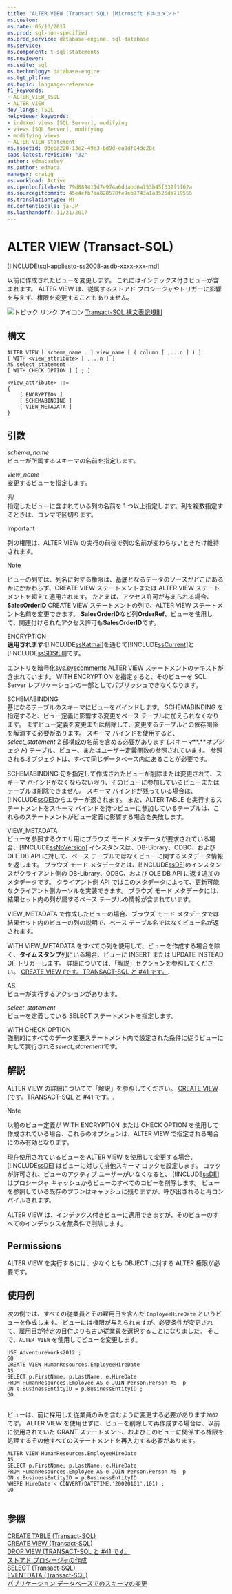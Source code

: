 ```yaml
---
title: "ALTER VIEW (Transact SQL) |Microsoft ドキュメント"
ms.custom: 
ms.date: 05/10/2017
ms.prod: sql-non-specified
ms.prod_service: database-engine, sql-database
ms.service: 
ms.component: t-sql|statements
ms.reviewer: 
ms.suite: sql
ms.technology: database-engine
ms.tgt_pltfrm: 
ms.topic: language-reference
f1_keywords:
- ALTER_VIEW_TSQL
- ALTER VIEW
dev_langs: TSQL
helpviewer_keywords:
- indexed views [SQL Server], modifying
- views [SQL Server], modifying
- modifying views
- ALTER VIEW statement
ms.assetid: 03eba220-13e2-49e3-bd9d-ea9df84dc28c
caps.latest.revision: "32"
author: edmacauley
ms.author: edmaca
manager: craigg
ms.workload: Active
ms.openlocfilehash: 79d889411d7e974a6ddabd6a753b45f332f1f62a
ms.sourcegitcommit: 45e4efb7aa828578fe9eb7743a1a3526da719555
ms.translationtype: MT
ms.contentlocale: ja-JP
ms.lasthandoff: 11/21/2017
---
```

# <a name="alter-view-transact-sql"></a>ALTER VIEW (Transact-SQL)
[!INCLUDE[tsql-appliesto-ss2008-asdb-xxxx-xxx-md](../../includes/tsql-appliesto-ss2008-asdb-xxxx-xxx-md.md)]

  以前に作成されたビューを変更します。 これにはインデックス付きビューが含まれます。 ALTER VIEW は、従属するストアド プロシージャやトリガーに影響を与えず、権限を変更することもありません。  
  
 ![トピック リンク アイコン](../../database-engine/configure-windows/media/topic-link.gif "トピック リンク アイコン") [Transact-SQL 構文表記規則](../../t-sql/language-elements/transact-sql-syntax-conventions-transact-sql.md)  
  
## <a name="syntax"></a>構文  
  
```  
ALTER VIEW [ schema_name . ] view_name [ ( column [ ,...n ] ) ]   
[ WITH <view_attribute> [ ,...n ] ]   
AS select_statement   
[ WITH CHECK OPTION ] [ ; ]  
  
<view_attribute> ::=   
{   
    [ ENCRYPTION ]  
    [ SCHEMABINDING ]  
    [ VIEW_METADATA ]       
}   
```  
  
## <a name="arguments"></a>引数  
 *schema_name*  
 ビューが所属するスキーマの名前を指定します。  
  
 *view_name*  
 変更するビューを指定します。  
  
 *列*  
 指定したビューに含まれている列の名前を 1 つ以上指定します。列を複数指定するときは、コンマで区切ります。  
  
> [!IMPORTANT]  
>  列の権限は、ALTER VIEW の実行の前後で列の名前が変わらないときだけ維持されます。  
  
> [!NOTE]  
>  ビューの列では、列名に対する権限は、基底となるデータのソースがどこにあるかにかかわらず、CREATE VIEW ステートメントまたは ALTER VIEW ステートメントを超えて適用されます。 たとえば、アクセス許可が与えられる場合、 **SalesOrderID** CREATE VIEW ステートメントの列で、ALTER VIEW ステートメント名前を変更できます、 **SalesOrderID**など列**OrderRef**、ビューを使用して、関連付けられたアクセス許可も**SalesOrderID**です。  
  
 ENCRYPTION  
 **適用されます**:[!INCLUDE[ssKatmai](../../includes/sskatmai-md.md)]を通じて[!INCLUDE[ssCurrent](../../includes/sscurrent-md.md)]と[!INCLUDE[ssSDSfull](../../includes/sssdsfull-md.md)]です。  
  
 エントリを暗号化[sys.syscomments](../../relational-databases/system-compatibility-views/sys-syscomments-transact-sql.md) ALTER VIEW ステートメントのテキストが含まれています。 WITH ENCRYPTION を指定すると、そのビューを SQL Server レプリケーションの一部としてパブリッシュできなくなります。  
  
 SCHEMABINDING  
 基になるテーブルのスキーマにビューをバインドします。 SCHEMABINDING を指定すると、ビュー定義に影響する変更をベース テーブルに加えられなくなります。 まずビュー定義を変更または削除して、変更するテーブルとの依存関係を解消する必要があります。 スキーマ バインドを使用すると、 *select_statement* 2 部構成の名前を含める必要があります (*スキーマ***.***オブジェクト*) テーブル、ビュー、またはユーザー定義関数の参照されています。 参照されるオブジェクトは、すべて同じデータベース内にあることが必要です。  
  
 SCHEMABINDING 句を指定して作成されたビューが削除または変更されて、スキーマ バインドがなくならない限り、そのビューに参加しているビューまたはテーブルは削除できません。 スキーマ バインドが残っている場合は、[!INCLUDE[ssDE](../../includes/ssde-md.md)]からエラーが返されます。 また、ALTER TABLE を実行するステートメントをスキーマ バインドを持つビューに参加しているテーブルは、これらのステートメントがビュー定義に影響する場合を失敗します。  
  
 VIEW_METADATA  
 ビューを参照するクエリ用にブラウズ モード メタデータが要求されている場合、[!INCLUDE[ssNoVersion](../../includes/ssnoversion-md.md)] インスタンスは、DB-Library、ODBC、および OLE DB API に対して、ベース テーブルではなくビューに関するメタデータ情報を返します。 ブラウズ モード メタデータとは、[!INCLUDE[ssDE](../../includes/ssde-md.md)]のインスタンスがクライアント側の DB-Library、ODBC、および OLE DB API に返す追加のメタデータです。 クライアント側 API ではこのメタデータによって、更新可能なクライアント側カーソルを実装できます。 ブラウズ モード メタデータには、結果セット内の列が属するベース テーブルの情報が含まれています。  
  
 VIEW_METADATA で作成したビューの場合、ブラウズ モード メタデータでは結果セット内のビューの列の説明で、ベース テーブル名ではなくビュー名が返されます。  
  
 WITH VIEW_METADATA をすべての列を使用して、ビューを作成する場合を除く、**タイムスタンプ**列にいる場合、ビューに INSERT または UPDATE INSTEAD OF トリガーします。 詳細については、「解説」セクションを参照してください。 [CREATE VIEW &#40;です。TRANSACT-SQL と #41 です。](../../t-sql/statements/create-view-transact-sql.md).  
  
 AS  
 ビューが実行するアクションがあります。  
  
 *select_statement*  
 ビューを定義している SELECT ステートメントを指定します。  
  
 WITH CHECK OPTION  
 強制的にすべてのデータ変更ステートメント内で設定された条件に従うビューに対して実行される*select_statement*です。  
  
## <a name="remarks"></a>解説  
 ALTER VIEW の詳細についてで「解説」を参照してください。 [CREATE VIEW &#40;です。TRANSACT-SQL と #41 です。](../../t-sql/statements/create-view-transact-sql.md).  
  
> [!NOTE]  
>  以前のビュー定義が WITH ENCRYPTION または CHECK OPTION を使用して作成されている場合、これらのオプションは、ALTER VIEW で指定される場合にのみ有効となります。  
  
 現在使用されているビューを ALTER VIEW を使用して変更する場合、 [!INCLUDE[ssDE](../../includes/ssde-md.md)] はビューに対して排他スキーマ ロックを設定します。 ロックが許可され、ビューのアクティブ ユーザーがいなくなると、 [!INCLUDE[ssDE](../../includes/ssde-md.md)] はプロシージャ キャッシュからビューのすべてのコピーを削除します。 ビューを参照している既存のプランはキャッシュに残りますが、呼び出されると再コンパイルされます。  
  
 ALTER VIEW は、インデックス付きビューに適用できますが、そのビューのすべてのインデックスを無条件で削除します。  
  
## <a name="permissions"></a>Permissions  
 ALTER VIEW を実行するには、少なくとも OBJECT に対する ALTER 権限が必要です。  
  
## <a name="examples"></a>使用例  
 次の例では、すべての従業員とその雇用日を含んだ `EmployeeHireDate` というビューを作成します。 ビューには権限が与えられますが、必要条件が変更されて、雇用日が特定の日付よりも古い従業員を選択することになりました。 そこで、`ALTER VIEW` を使用してビューを変更します。  
  
```  
USE AdventureWorks2012 ;  
GO  
CREATE VIEW HumanResources.EmployeeHireDate  
AS  
SELECT p.FirstName, p.LastName, e.HireDate  
FROM HumanResources.Employee AS e JOIN Person.Person AS  p  
ON e.BusinessEntityID = p.BusinessEntityID ;  
GO  
  
```  
  
 ビューは、前に採用した従業員のみを含むように変更する必要があります`2002`です。 ALTER VIEW を使用せずに、ビューを削除して再作成する場合は、以前に使用されていた GRANT ステートメント、およびこのビューに関係する権限を処理するその他すべてのステートメントを再入力する必要があります。  
  
```  
ALTER VIEW HumanResources.EmployeeHireDate  
AS  
SELECT p.FirstName, p.LastName, e.HireDate  
FROM HumanResources.Employee AS e JOIN Person.Person AS  p  
ON e.BusinessEntityID = p.BusinessEntityID  
WHERE HireDate < CONVERT(DATETIME,'20020101',101) ;  
GO  
  
```  
  
## <a name="see-also"></a>参照  
 [CREATE TABLE (Transact-SQL)](../../t-sql/statements/create-table-transact-sql.md)   
 [CREATE VIEW &#40;Transact-SQL&#41;](../../t-sql/statements/create-view-transact-sql.md)   
 [DROP VIEW &#40;TRANSACT-SQL と #41 です。](../../t-sql/statements/drop-view-transact-sql.md)   
 [ストアド プロシージャの作成](../../relational-databases/stored-procedures/create-a-stored-procedure.md)   
 [SELECT &#40;Transact-SQL&#41;](../../t-sql/queries/select-transact-sql.md)   
 [EVENTDATA &#40;Transact-SQL&#41;](../../t-sql/functions/eventdata-transact-sql.md)   
 [パブリケーション データベースでのスキーマの変更](../../relational-databases/replication/publish/make-schema-changes-on-publication-databases.md)  
  
  
